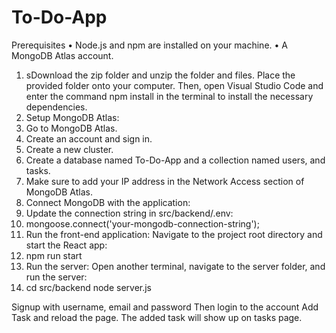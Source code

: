 # To-Do-App

Prerequisites
•	Node.js and npm are installed on your machine.
•	A MongoDB Atlas account.


1. sDownload the zip folder and unzip the folder and files. Place the provided folder onto your computer. Then, open Visual Studio Code and enter the command npm install in the terminal to install the necessary dependencies.
2. Setup MongoDB Atlas:
3. Go to MongoDB Atlas.
4. Create an account and sign in.
5. Create a new cluster.
6. Create a database named To-Do-App and a collection named users, and tasks.
7. Make sure to add your IP address in the Network Access section of MongoDB Atlas.
8. Connect MongoDB with the application:
9. Update the connection string in src/backend/.env:
10. mongoose.connect('your-mongodb-connection-string');
11. Run the front-end application: Navigate to the project root directory and start the React app:
12. npm run start
13. Run the server: Open another terminal, navigate to the server folder, and run the server:
14. cd src/backend node server.js

Signup with username, email and password
Then login to the account
Add Task and reload the page. The added task will show up on tasks page.

